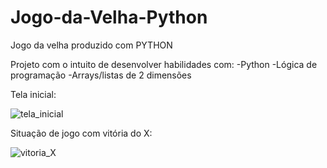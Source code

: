 # Jogo-da-Velha-Python
Jogo da velha produzido com PYTHON

Projeto com o intuito de desenvolver habilidades com:
-Python 
-Lógica de programação
-Arrays/listas de 2 dimensões




Tela inicial:



![tela_inicial](https://user-images.githubusercontent.com/59888207/227998143-0be00a7c-4790-414b-a0a7-17182b2e6683.png)







Situação de jogo com vitória do X:






![vitoria_X](https://user-images.githubusercontent.com/59888207/227998919-ba0f257f-c0be-423a-afeb-825ff96c35f9.png)



